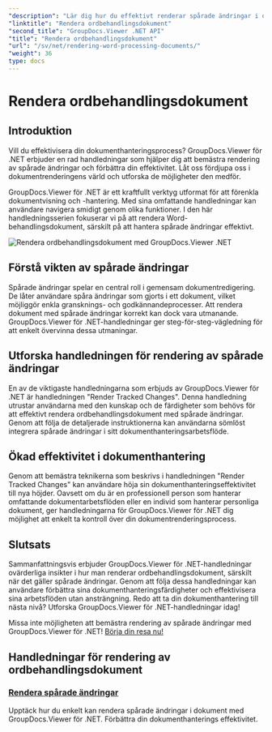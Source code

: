 ```yaml
---
"description": "Lär dig hur du effektivt renderar spårade ändringar i ordbehandlingsdokument med GroupDocs.Viewer för .NET. Förbättra dina dokumenthanteringsfärdigheter."
"linktitle": "Rendera ordbehandlingsdokument"
"second_title": "GroupDocs.Viewer .NET API"
"title": "Rendera ordbehandlingsdokument"
"url": "/sv/net/rendering-word-processing-documents/"
"weight": 36
type: docs
---
```

# Rendera ordbehandlingsdokument


## Introduktion

Vill du effektivisera din dokumenthanteringsprocess? GroupDocs.Viewer för .NET erbjuder en rad handledningar som hjälper dig att bemästra rendering av spårade ändringar och förbättra din effektivitet. Låt oss fördjupa oss i dokumentrenderingens värld och utforska de möjligheter den medför.

GroupDocs.Viewer för .NET är ett kraftfullt verktyg utformat för att förenkla dokumentvisning och -hantering. Med sina omfattande handledningar kan användare navigera smidigt genom olika funktioner. I den här handledningsserien fokuserar vi på att rendera Word-behandlingsdokument, särskilt på att hantera spårade ändringar effektivt.

![Rendera ordbehandlingsdokument med GroupDocs.Viewer .NET](/viewer/rendering-word-processing-documents/image.png)

## Förstå vikten av spårade ändringar

Spårade ändringar spelar en central roll i gemensam dokumentredigering. De låter användare spåra ändringar som gjorts i ett dokument, vilket möjliggör enkla gransknings- och godkännandeprocesser. Att rendera dokument med spårade ändringar korrekt kan dock vara utmanande. GroupDocs.Viewer för .NET-handledningar ger steg-för-steg-vägledning för att enkelt övervinna dessa utmaningar.

## Utforska handledningen för rendering av spårade ändringar

En av de viktigaste handledningarna som erbjuds av GroupDocs.Viewer för .NET är handledningen "Render Tracked Changes". Denna handledning utrustar användarna med den kunskap och de färdigheter som behövs för att effektivt rendera ordbehandlingsdokument med spårade ändringar. Genom att följa de detaljerade instruktionerna kan användarna sömlöst integrera spårade ändringar i sitt dokumenthanteringsarbetsflöde.

## Ökad effektivitet i dokumenthantering

Genom att bemästra teknikerna som beskrivs i handledningen "Render Tracked Changes" kan användare höja sin dokumenthanteringseffektivitet till nya höjder. Oavsett om du är en professionell person som hanterar omfattande dokumentarbetsflöden eller en individ som hanterar personliga dokument, ger handledningarna för GroupDocs.Viewer för .NET dig möjlighet att enkelt ta kontroll över din dokumentrenderingsprocess.

## Slutsats

Sammanfattningsvis erbjuder GroupDocs.Viewer för .NET-handledningar ovärderliga insikter i hur man renderar ordbehandlingsdokument, särskilt när det gäller spårade ändringar. Genom att följa dessa handledningar kan användare förbättra sina dokumenthanteringsfärdigheter och effektivisera sina arbetsflöden utan ansträngning. Redo att ta din dokumenthantering till nästa nivå? Utforska GroupDocs.Viewer för .NET-handledningar idag!

Missa inte möjligheten att bemästra rendering av spårade ändringar med GroupDocs.Viewer för .NET! [Börja din resa nu!](./render-tracked-changes/)
## Handledningar för rendering av ordbehandlingsdokument
### [Rendera spårade ändringar](./render-tracked-changes/)
Upptäck hur du enkelt kan rendera spårade ändringar i dokument med GroupDocs.Viewer för .NET. Förbättra din dokumenthanterings effektivitet.